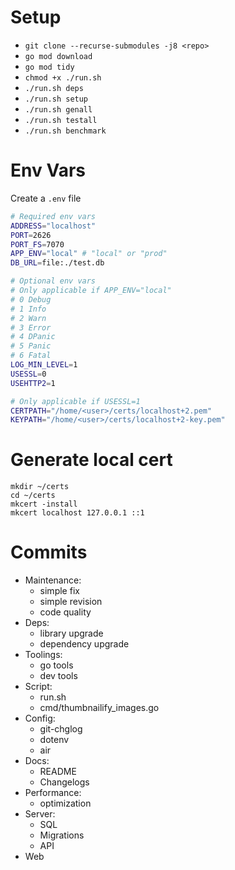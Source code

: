 # Setup

- `git clone --recurse-submodules -j8 <repo>`
- `go mod download`
- `go mod tidy`
- `chmod +x ./run.sh`
- `./run.sh deps`
- `./run.sh setup`
- `./run.sh genall`
- `./run.sh testall`
- `./run.sh benchmark`

# Env Vars

Create a `.env` file
```sh
# Required env vars
ADDRESS="localhost"
PORT=2626
PORT_FS=7070
APP_ENV="local" # "local" or "prod"
DB_URL=file:./test.db

# Optional env vars
# Only applicable if APP_ENV="local"
# 0 Debug
# 1 Info
# 2 Warn
# 3 Error
# 4 DPanic
# 5 Panic
# 6 Fatal
LOG_MIN_LEVEL=1
USESSL=0
USEHTTP2=1

# Only applicable if USESSL=1
CERTPATH="/home/<user>/certs/localhost+2.pem"
KEYPATH="/home/<user>/certs/localhost+2-key.pem"
```

# Generate local cert

```
mkdir ~/certs
cd ~/certs
mkcert -install
mkcert localhost 127.0.0.1 ::1
```

# Commits
- Maintenance:
    - simple fix
    - simple revision
    - code quality
- Deps:
    - library upgrade
    - dependency upgrade
- Toolings:
    - go tools
    - dev tools
- Script:
    - run.sh
    - cmd/thumbnailify_images.go
- Config:
    - git-chglog
    - dotenv
    - air
- Docs:
    - README
    - Changelogs
- Performance:
    - optimization
- Server:
    - SQL
    - Migrations
    - API
- Web
